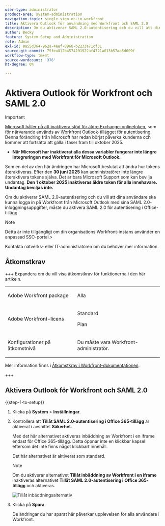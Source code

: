 ```yaml
---
user-type: administrator
product-area: system-administration
navigation-topic: single-sign-on-in-workfront
title: Aktivera Outlook för användning med Workfront och SAML 2.0
description: Om du aktiverar SAML 2.0-autentisering och du vill att dina användare ska kunna logga in på Workfront från Microsoft Outlook med sina SAML 2.0-inloggningsuppgifter, måste du aktivera SAML 2.0 för autentisering i Office-tillägg.
author: Becky
feature: System Setup and Administration
role: Admin
exl-id: 8a55d364-962a-4eef-8968-b2233a71cf31
source-git-commit: 75fea812b4574191522af4721a013b57aa5d609f
workflow-type: tm+mt
source-wordcount: '376'
ht-degree: 0%

---
```


# Aktivera Outlook för Workfront och SAML 2.0

>[!IMPORTANT]
>
>[Microsoft håller på att inaktivera stöd för äldre Exchange-onlinetoken](https://learn.microsoft.com/en-us/office/dev/add-ins/outlook/faq-nested-app-auth-outlook-legacy-tokens), som för närvarande används av Workfront Outlook-tillägget för autentisering. Denna förändring från Microsoft har redan börjat påverka kunderna och kommer att fortsätta att gälla i faser fram till oktober 2025.
>
>* **När Microsoft har inaktiverat alla dessa variabler fungerar inte längre integreringen med Workfront för Microsoft Outlook.**
>
>Som en del av den här ändringen har Microsoft beslutat att ändra hur tokens återaktiveras. Efter den **30 juni 2025** kan administratörer inte längre återaktivera tokens själva. Det är bara Microsoft Support som kan bevilja undantag. **Den 1 oktober 2025 inaktiveras äldre token för alla innehavare. Undantag beviljas inte.**

Om du aktiverar SAML 2.0-autentisering och du vill att dina användare ska kunna logga in på Workfront från Microsoft Outlook med sina SAML 2.0-inloggningsuppgifter, måste du aktivera SAML 2.0 för autentisering i Office-tillägg.

>[!NOTE]
>
>Detta är inte tillgängligt om din organisations Workfront-instans använder en anpassad SSO-portal.>
><!--
>or is enabled with Adobe IMS>
>-->
>Kontakta nätverks- eller IT-administratören om du behöver mer information.

## Åtkomstkrav

+++ Expandera om du vill visa åtkomstkrav för funktionerna i den här artikeln.

<table style="table-layout:auto"> 
 <col> 
 <col> 
 <tbody> 
  <tr> 
   <td role="rowheader">Adobe Workfront package</td> 
   <td><p>Alla</p></td> 
  </tr> 
  <tr> 
   <td role="rowheader">Adobe Workfront-licens</td> 
   <td><p>Standard</p><p>Plan</p></td> 
  </tr> 
  <tr> 
   <td role="rowheader">Konfigurationer på åtkomstnivå</td> 
   <td> <p>Du måste vara Workfront-administratör.</p> </p> </td> 
  </tr> 
 </tbody> 
</table>

Mer information finns i [Åtkomstkrav i Workfront-dokumentationen](/help/quicksilver/administration-and-setup/add-users/access-levels-and-object-permissions/access-level-requirements-in-documentation.md).

+++

## Aktivera Outlook för Workfront och SAML 2.0

{{step-1-to-setup}}

1. Klicka på **System** > **Inställningar**.

1. Kontrollera att **Tillåt SAML 2.0-autentisering i Office 365-tillägg** är aktiverat i avsnittet **Säkerhet**.

   Med det här alternativet aktiveras inbäddning av Workfront i en Iframe endast för Office 365-tillägg. Detta öppnar inte en klickbar kapsel eftersom det inte finns något klickbart innehåll.

   Det här alternativet är aktiverat som standard.

   >[!NOTE]
   >
   >Om du aktiverar alternativet **Tillåt inbäddning av Workfront i en iframe** inaktiveras alternativet **Tillåt SAML 2.0-autentisering i Office 365-tillägg** och aktiveras.
   >
   >![Tillåt inbäddningsalternativ](assets/if-you-enable.png)
   >

1. Klicka på **Spara**.

   De ändringar du har sparat här påverkar upplevelsen för alla användare i Workfront.
